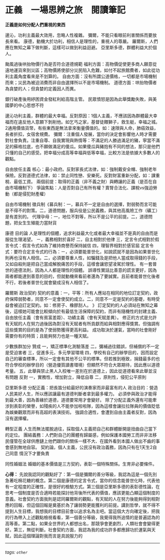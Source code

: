 # 正義　一場思辨之旅　閱讀筆記
**正義是如何分配人們重視的東西**

邊沁，功利主義最大效用，忽略人性複雜。
彌爾，不能只看眼前利害關係而要放長來看。
康德，動機大於功利，相信人是理性的，重視人的尊嚴。
羅爾斯，人們應在無知之幕下做判斷，這樣可以做到利益迴避。
亞里斯多德，群體利益大於個人。

颱風過後哄抬物價行為是否符合道德規範
福利方面：高物價促使更多商人願意從遠地運貨來到災區；高物價將使部分災民陷入危難，如付不起旅館費者，如此從功利主義角度看來是不划算的。
自由方面：沒有所謂公道價格，一切都是市場機制而來；災民為被迫消費而非自由選擇所以不是市場機制。
道德方面：哄抬物價者為貪婪的人；但貪婪的定義因人而異。

銀行破產後用紓困資金發紅利給高階主管。
民眾憤怒是因為此舉獎勵失敗，與美國夢的中心思想不符

邊沁功利主義，群體的最大幸福。反對原因：1個人主義，不應該因為群體最大幸福而在違反他人意願下剝削他。如乞丐之家，基督徒餵獅子，救生艇，幸福之城。2通用價值貨幣，有些東西是無法拿來衡量價值的。如：速限與人命，肺癌效益，長者折扣，女宿舍規費。
彌爾：注重個人發展，當你的決定會影響他人時才需要對社會負責。注重自尊、自我實現與熱情等：不滿足的人勝過滿足的豬，寧當不滿足的蘇格拉底，也不願做滿足的傻瓜。如果傻瓜與豬抱有不同的想法，那只是他們只懂的自己的感受。把幸福分成高等幸福與低等幸福，比較方法是依據大多數人的觀點。

自由放任主義
核心：最小政府。反對家長式法律，如：強制戴安全帽、強制老年保險。反對道德式法律，如：禁止同性戀、安樂死。反對財富重新分配，如：課重稅、最低工資。
兩個前提：取得的正義（非不義之財）與轉讓的正義（是否在自由市場機制下）
爭論焦點：人是否對自己有所有權？賣腎合法化、課稅vs強迫勞動（都是侵犯財產權）

自由市場機制
徵兵制《募兵制：一，募兵不一定是自由的選擇，對弱勢而言可能是不得不的對策。二，道德問題，服兵役是公民義務，與其他高風險工作（礦工）是有差別的。
代理孕母：一，地位不對等，所以不是公平的前提。二，道德問題，把女生生殖能力當財貨

康德 目的論
人是理性的個體，追求利益最大化或者最大幸福並不是真的自由而是服從生理渴望。
ㄧ，義務相對於喜好
二，自主相對於他律
三，定言令式相對於假言令式：假言令式如為了維持商譽而保持誠信
四，理智界相對於感官屆
定言令式：要符合定言令式的行為：ㄧ，必須要能普世化，如說謊就不是因為如果普世化則再也沒有人相信。二，必須要尊重人性，如騙錢及是把他人當成取得錢的手段，又如自殺則是把自己當成解脫痛苦的手段，這樣會讓慾望凌駕於理性。
有一套普世的道德法則，因為人人都是理性的個體。
誤導性實話比善意的謊言更好，因為兩者都能達到善意的目的，但就動機來看前者還為了要誠實。且前者能普世化後者不行，若後者普世化就會變成沒有人相信了。

羅爾斯 政治契約
契約的意義：一，平等：所有人應站在相同的地位訂定契約，政府保障弱勢者，同意不一定會使契約成立。二，同意不一定是契約的基礎，有時受益會被迫訂定契約。如：修房子、橡膠刮人。
》
訂定契約的人必須站在無知之幕後，這樣她可能會比較傾向於有最低生活保障的契約，而非有隨機性的封建主義、自由放任主義（會有貧富差距）、功績主義（會有天賦差異）。
修正的方式是允許有天賦的人在努力過後因為對沒有天賦者有所貢獻而給與相對應得獎賞。但強調有這些獎賞的目的是為了使弱勢獲得更高利益。
成功取決於運氣，當時的社會剛好需要你有的特質；且能夠努力也是一種天賦。

少數族群加分
贊成
一，矯正標準化測驗落差
二，彌補過往錯誤，但補償的不一定是受迫害者
三，促進多元，多元學習環境
四，學校有自己的辦學目的，因而設定自己的審查標準，所以一定會有其他不公平的標準。但若推到極致，捐錢最多的也符合學校的辦學目的（營造優質讀書環境）但顯然不符合大眾期待，因此應以道德考量。
五，此舉與禁止黑人入校唯一差別在於道德上，因此從道德看來此舉並沒有問題
反對
一，實務性，增加對立，降低自尊
二，原則性，侵犯公平原則

亞里斯多德 
分配正義：把長笛分給最好的演奏家而非最富有的人
政治目的：營造人民美好人生，所以應該讓最有道德判斷者拿到最多權力。
必須參與政治才能得到最大善，因為善緣於道德，道德要常用才會變好。
除了分配正義外還有可能牽涉到表彰的榮譽，如殘疾的人不能參加啦啦隊，因為這樣會讓拉拉隊員的價值貶低為娛樂觀眾而非有高超的表演技術。
強調合適性，會遭到自由主義者反對，因為沒有選擇權。

轉型正義
人生而無法擺脫過往，採取個人主義把自己和群體斷開是扭曲自己當下的定位。
團結義務：人們對自己的團體有歸屬感，例如保護本國勞工而非非法移民僅管在全球供應鏈上他們跟你的關係一樣不大、在國外看到本國人做出不齒的事會感到無地自容。
契約論，個人主義，公民沒有政治義務，因為只有在1天生2自己同意 情況下才要負責

同性婚姻法
婚姻的基本價值是三方契約，表彰一個特殊關係。生育非必要條件。

**心得：**
先說我認同的觀點好了：第一個是彌爾的善分等級，我認為這是一個先別急著吃棉花糖的概念。第二個是康德的定言令式，當你的信念能普世化時，代表他有一定程度的正確性，是很好的檢驗方式。第三個是亞里斯多德的表彰德性論，在思考一個制度是否合適時若能探討他背後所代表的價值，應該更能凸顯這個制度的意義。社會契約方面我則是認同羅爾斯的觀點，有天賦的人在努力後能夠得到相對應的回報，但這個回報是奠基於為了讓弱勢更能獲利的前提。講到哲學，就不得不提到人生目標，我想我的目標目前會以追求名為主吧。當這個大方向確定後，把我的行為帶入上述觀點檢視看看，第一個善分等級，我覺得我所追情的是普遍認為的高等善。第二點，如果全世界的人都想出名，那競爭會更劇烈，人類社會會變得更好。第三，無從判斷。社會契約方面，我認為我的成功許多都應歸功於運氣與天賦，因此這個理論對我而言是具說服力的

---

###### tags: `other`
